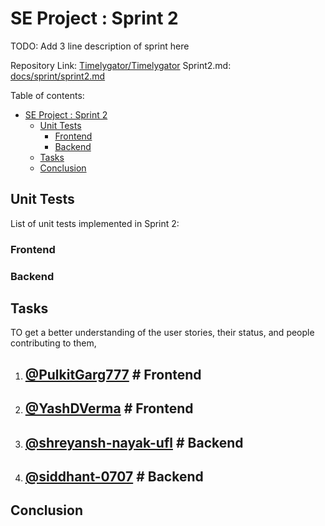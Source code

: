 # SE Project : Sprint 2

TODO: Add 3 line description of sprint here

Repository Link: [Timelygator/Timelygator](https://github.com/timelygator/TimelyGator)
Sprint2.md: [docs/sprint/sprint2.md](https://github.com/timelygator/TimelyGator/blob/main/docs/sprint2.md)

Table of contents:

- [SE Project : Sprint 2](#se-project--sprint-2)
  - [Unit Tests](#unit-tests)
    - [Frontend](#frontend)
    - [Backend](#backend)
  - [Tasks](#tasks)
  - [Conclusion](#conclusion)



## Unit Tests

List of unit tests implemented in Sprint 2:

### Frontend



### Backend



## Tasks

TO get a better understanding of the user stories, their status, and people contributing to them,

1. [@PulkitGarg777](https://github.com/PulkitGarg777) # Frontend
    - 

2. [@YashDVerma](https://github.com/YashDVerma) # Frontend
    - 

3. [@shreyansh-nayak-ufl](https://github.com/shreyansh-nayak-ufl) # Backend
    - 

4. [@siddhant-0707](https://github.com/siddhant-0707) # Backend
    - 

## Conclusion

